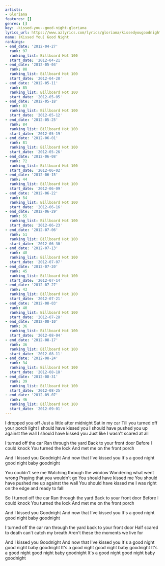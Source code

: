 ```yaml
---
artists:
- Gloriana
features: []
genres: []
key: -kissed-you--good-night-gloriana
lyrics_url: https://www.azlyrics.com/lyrics/gloriana/kissedyougoodnight.html
name: (Kissed You) Good Night
rankings:
- end_date: '2012-04-27'
  rank: 97
  ranking_list: Billboard Hot 100
  start_date: '2012-04-21'
- end_date: '2012-05-04'
  rank: 88
  ranking_list: Billboard Hot 100
  start_date: '2012-04-28'
- end_date: '2012-05-11'
  rank: 85
  ranking_list: Billboard Hot 100
  start_date: '2012-05-05'
- end_date: '2012-05-18'
  rank: 83
  ranking_list: Billboard Hot 100
  start_date: '2012-05-12'
- end_date: '2012-05-25'
  rank: 84
  ranking_list: Billboard Hot 100
  start_date: '2012-05-19'
- end_date: '2012-06-01'
  rank: 81
  ranking_list: Billboard Hot 100
  start_date: '2012-05-26'
- end_date: '2012-06-08'
  rank: 72
  ranking_list: Billboard Hot 100
  start_date: '2012-06-02'
- end_date: '2012-06-15'
  rank: 44
  ranking_list: Billboard Hot 100
  start_date: '2012-06-09'
- end_date: '2012-06-22'
  rank: 54
  ranking_list: Billboard Hot 100
  start_date: '2012-06-16'
- end_date: '2012-06-29'
  rank: 55
  ranking_list: Billboard Hot 100
  start_date: '2012-06-23'
- end_date: '2012-07-06'
  rank: 51
  ranking_list: Billboard Hot 100
  start_date: '2012-06-30'
- end_date: '2012-07-13'
  rank: 48
  ranking_list: Billboard Hot 100
  start_date: '2012-07-07'
- end_date: '2012-07-20'
  rank: 45
  ranking_list: Billboard Hot 100
  start_date: '2012-07-14'
- end_date: '2012-07-27'
  rank: 43
  ranking_list: Billboard Hot 100
  start_date: '2012-07-21'
- end_date: '2012-08-03'
  rank: 40
  ranking_list: Billboard Hot 100
  start_date: '2012-07-28'
- end_date: '2012-08-10'
  rank: 36
  ranking_list: Billboard Hot 100
  start_date: '2012-08-04'
- end_date: '2012-08-17'
  rank: 36
  ranking_list: Billboard Hot 100
  start_date: '2012-08-11'
- end_date: '2012-08-24'
  rank: 34
  ranking_list: Billboard Hot 100
  start_date: '2012-08-18'
- end_date: '2012-08-31'
  rank: 39
  ranking_list: Billboard Hot 100
  start_date: '2012-08-25'
- end_date: '2012-09-07'
  rank: 46
  ranking_list: Billboard Hot 100
  start_date: '2012-09-01'
---
```


I dropped you off
Just a little after midnight
Sat in my car
Till you turned off your porch light
I should have kissed you
I should have pushed you up against the wall
I should have kissed you
Just like I wasn't scared at all

I turned off the car
Ran through the yard
Back to your front door
Before I could knock
You turned the lock
And met me on the front porch

And I kissed you
Goodnight
And now that I've kissed you
It's a good night good night baby goodnight

You couldn't see me
Watching through the window
Wondering what went wrong
Praying that you wouldn't go
You should have kissed me
You should have pushed me up against the wall
You should have kissed me
I was right on the edge and ready to fall

So I turned off the car
Ran through the yard
Back to your front door
Before I could knock
You turned the lock
And met me on the front porch

And I kissed you
Goodnight
And now that I've kissed you
It's a good night good night baby goodnight

I turned off the car
ran through the yard
back to your front door
Half scared to death can't catch my breath
Aren't these the moments we live for

And I kissed you
Goodnight
And now that I've kissed you
It's a good night good night baby goodnight
It's a good night good night baby goodnight
It's a good night good night baby goodnight
It's a good night good night baby goodnight



